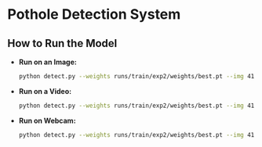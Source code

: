 # Pothole Detection System

## How to Run the Model

- **Run on an Image:**

  ```bash
  python detect.py --weights runs/train/exp2/weights/best.pt --img 416 --conf 0.25 --source path/to/your/image.jpg --max-det 20
- **Run on a Video:**

  ```bash
  python detect.py --weights runs/train/exp2/weights/best.pt --img 416 --conf 0.25 --source path/to/your/video.mp4 --max-det 20
- **Run on Webcam:**

  ```bash
  python detect.py --weights runs/train/exp2/weights/best.pt --img 416 --conf 0.25 --source 0 --max-det 20
 